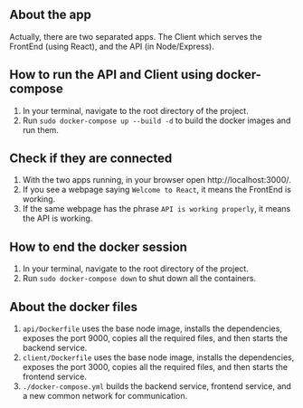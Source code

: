 ## About the app
Actually, there are two separated apps. The Client which serves the FrontEnd (using React), and the API (in Node/Express).

## How to run the API and Client using docker-compose
1. In your terminal, navigate to the root directory of the project.
2. Run `sudo docker-compose up --build -d` to build the docker images and run them.


## Check if they are connected
1. With the two apps running, in your browser open http://localhost:3000/.
2. If you see a webpage saying `Welcome to React`, it means the FrontEnd is working.
3. If the same webpage has the phrase `API is working properly`, it means the API is working.


## How to end the docker session
1. In your terminal, navigate to the root directory of the project.
2. Run `sudo docker-compose down` to shut down all the containers.


## About the docker files
1. `api/Dockerfile` uses the base node image, installs the dependencies, exposes the port 9000, copies all the required files, and then starts the backend service.
2. `client/Dockerfile` uses the base node image, installs the dependencies, exposes the port 3000, copies all the required files, and then starts the frontend service.
3. `./docker-compose.yml` builds the backend service, frontend service, and a new common network for communication.